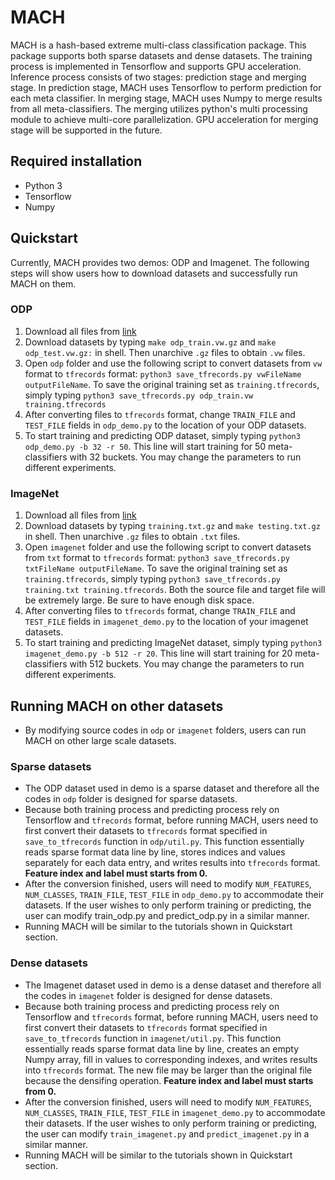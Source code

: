 # MACH
MACH is a hash-based extreme multi-class classification package.  This package supports both sparse datasets and dense datasets. The training process is implemented in Tensorflow and supports GPU acceleration. Inference process consists of two stages: prediction stage and merging stage. In prediction stage, MACH uses Tensorflow to perform prediction for each meta classifier. In merging stage, MACH uses Numpy to merge results from all meta-classifiers. The merging utilizes python's multi processing module to achieve multi-core parallelization. GPU acceleration for merging stage will be supported in the future.

## Required installation
* Python 3
* Tensorflow
* Numpy

## Quickstart
Currently, MACH provides two demos: ODP and Imagenet. The following steps will show users how to download datasets and successfully run MACH on them.
### ODP
1. Download all files from [link](https://github.com/JohnLangford/vowpal_wabbit/tree/master/demo/recall_tree/odp)
2. Download datasets by typing `make odp_train.vw.gz` and `make odp_test.vw.gz:` in shell. Then unarchive `.gz` files to obtain `.vw` files.
4. Open `odp` folder and use the following script to convert datasets from `vw` format to `tfrecords` format: `python3 save_tfrecords.py vwFileName outputFileName`. To save the original training set as `training.tfrecords`, simply typing `python3 save_tfrecords.py odp_train.vw training.tfrecords`
5. After converting files to `tfrecords` format, change `TRAIN_FILE` and `TEST_FILE` fields in `odp_demo.py` to the location of your ODP datasets.
6. To start training and predicting ODP dataset, simply typing `python3 odp_demo.py -b 32 -r 50`. This line will start training for 50 meta-classifiers with 32 buckets. You may change the parameters to run different experiments.
### ImageNet
1. Download all files from [link](https://github.com/JohnLangford/vowpal_wabbit/tree/master/demo/recall_tree/imagenet)
2. Download datasets by typing `training.txt.gz` and `make testing.txt.gz` in shell. Then unarchive `.gz` files to obtain `.txt` files.
3. Open `imagenet` folder and use the following script to convert datasets from `txt` format to `tfrecords` format: `python3 save_tfrecords.py txtFileName outputFileName`.  To save the original training set as `training.tfrecords`, simply typing `python3 save_tfrecords.py training.txt training.tfrecords`. Both the source file and target file will be extremely large. Be sure to have enough disk space.
4. After converting files to `tfrecords` format, change `TRAIN_FILE` and `TEST_FILE` fields in `imagenet_demo.py` to the location of your imagenet datasets.
6. To start training and predicting ImageNet dataset, simply typing `python3 imagenet_demo.py -b 512 -r 20`. This line will start training for 20 meta-classifiers with 512 buckets. You may change the parameters to run different experiments.

##  Running MACH on other datasets
* By modifying source codes in `odp` or `imagenet` folders, users can run MACH on other large scale datasets.
### Sparse datasets
* The ODP dataset used in demo is a sparse dataset and therefore all the codes in `odp` folder is designed for sparse datasets.
* Because both training process and predicting process rely on Tensorflow and `tfrecords` format, before running MACH, users need to first convert their datasets to `tfrecords` format specified in `save_to_tfrecords` function in `odp/util.py`. This function essentially reads sparse format data line by line, stores indices and values separately for each data entry, and writes results into `tfrecords` format. **Feature index and label must starts from 0.**
* After the conversion finished, users will need to modify `NUM_FEATURES`, `NUM_CLASSES`, `TRAIN_FILE`, `TEST_FILE` in `odp_demo.py` to accommodate their datasets. If the user wishes to only perform training or predicting, the user can modify train_odp.py and predict_odp.py in a similar manner.
* Running MACH will be similar to the tutorials shown in Quickstart section.
### Dense datasets
* The Imagenet dataset used in demo is a dense dataset and therefore all the codes in `imagenet` folder is designed for dense datasets.
* Because both training process and predicting process rely on Tensorflow and `tfrecords` format, before running MACH, users need to first convert their datasets to `tfrecords` format specified in `save_to_tfrecords` function in `imagenet/util.py`. This function essentially reads sparse format data line by line, creates an empty Numpy array, fill in values to corresponding indexes, and writes results into `tfrecords` format. The new file may be larger than the original file because the densifing operation. **Feature index and label must starts from 0.**
* After the conversion finished, users will need to modify `NUM_FEATURES`, `NUM_CLASSES`, `TRAIN_FILE`, `TEST_FILE` in `imagenet_demo.py` to accommodate their datasets. If the user wishes to only perform training or predicting, the user can modify `train_imagenet.py` and `predict_imagenet.py` in a similar manner.
* Running MACH will be similar to the tutorials shown in Quickstart section.
